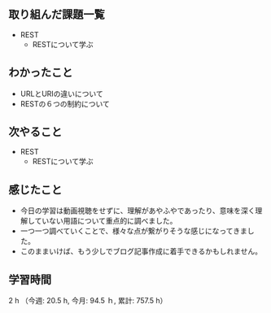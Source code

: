 ## 取り組んだ課題一覧
- REST
    - RESTについて学ぶ

## わかったこと
- URLとURIの違いについて
- RESTの６つの制約について
    
## 次やること
- REST
    - RESTについて学ぶ

## 感じたこと
- 今日の学習は動画視聴をせずに、理解があやふやであったり、意味を深く理解していない用語について重点的に調べました。
- 一つ一つ調べていくことで、様々な点が繋がりそうな感じになってきました。
- このままいけば、もう少しでブログ記事作成に着手できるかもしれません。    
    
## 学習時間
2 h （今週: 20.5 h, 今月: 94.5 ｈ, 累計: 757.5 h）